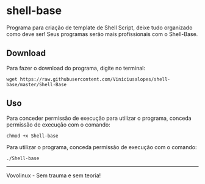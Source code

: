 # shell-base

Programa para criação de template de Shell Script, deixe tudo organizado como deve ser! Seus programas serão mais profissionais com o Shell-Base.

## Download

Para fazer o download do programa, digite no terminal:

```wget https://raw.githubusercontent.com/Viniciusalopes/shell-base/master/Shell-Base```

## Uso

Para conceder permissão de execução para utilizar o programa, conceda permissão de execução com o comando:

```chmod +x Shell-base```

Para utilizar o programa, conceda permissão de execução com o comando:

```./Shell-base```


---
Vovolinux - Sem trauma e sem teoria!
